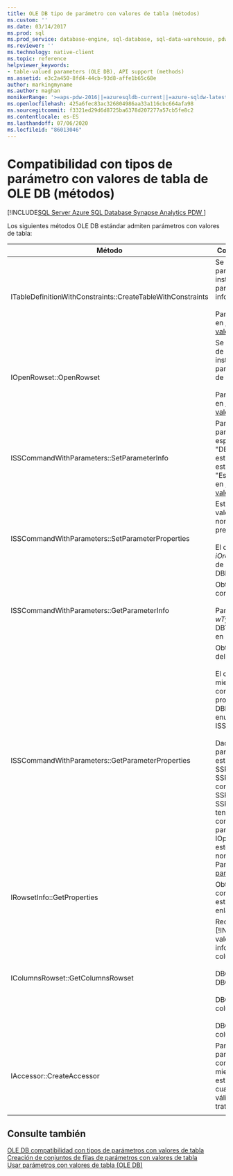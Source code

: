 ```yaml
---
title: OLE DB tipo de parámetro con valores de tabla (métodos)
ms.custom: ''
ms.date: 03/14/2017
ms.prod: sql
ms.prod_service: database-engine, sql-database, sql-data-warehouse, pdw
ms.reviewer: ''
ms.technology: native-client
ms.topic: reference
helpviewer_keywords:
- table-valued parameters (OLE DB), API support (methods)
ms.assetid: e3c2a450-8fd4-44cb-93d8-affe1b65c68e
author: markingmyname
ms.author: maghan
monikerRange: '>=aps-pdw-2016||=azuresqldb-current||=azure-sqldw-latest||>=sql-server-2016||=sqlallproducts-allversions||>=sql-server-linux-2017||=azuresqldb-mi-current'
ms.openlocfilehash: 425a6fec83ac326804986aa33a116cbc664afa98
ms.sourcegitcommit: f3321ed29d6d8725ba6378d207277a57cb5fe8c2
ms.contentlocale: es-ES
ms.lasthandoff: 07/06/2020
ms.locfileid: "86013046"
---
```

# <a name="ole-db-table-valued-parameter-type-support-methods"></a>Compatibilidad con tipos de parámetro con valores de tabla de OLE DB (métodos)
[!INCLUDE[SQL Server Azure SQL Database Synapse Analytics PDW ](../../includes/applies-to-version/sql-asdb-asdbmi-asa-pdw.md)]

  Los siguientes métodos OLE DB estándar admiten parámetros con valores de tabla:  
  
|Método|Compatibilidad con parámetros con valores de tabla|  
|------------|-------------------------------------|  
|ITableDefinitionWithConstraints::CreateTableWithConstraints|Se utiliza cuando se conoce la información de tipo del parámetro con valores de tabla y se desea crear instancias de un objeto de conjunto de filas de parámetro con valores de tabla basado en la información de tipo.<br /><br /> Para más información, consulte "Escenario estático" en [Creación de conjuntos de filas de parámetros con valores de tabla](../../relational-databases/native-client-ole-db-table-valued-parameters/table-valued-parameter-rowset-creation.md).|  
|IOpenRowset::OpenRowset|Se utiliza cuando no se conoce la información de tipo de un parámetro con valores de tabla y se desea crear instancias de un objeto de conjunto de filas de parámetro con valores de tabla basado en información de metadatos recuperada del servidor.<br /><br /> Para más información, consulte "Escenario dinámico" en [Creación de conjuntos de filas de parámetros con valores de tabla](../../relational-databases/native-client-ole-db-table-valued-parameters/table-valued-parameter-rowset-creation.md).|  
|ISSCommandWithParameters::SetParameterInfo|Para especificar un parámetro de comandos de parámetro con valores de tabla, el consumidor especifica el tipo del parámetro como "table" o "DBTYPE_TABLE" en el miembro *pwszName* de la estructura DBPARAMBINDINFO. *ulParamSize* se establece en ~0. Para más información, consulte "Especificación de parámetros con valores de tabla" en [Ejecutar comandos que contienen parámetros con valores de tabla](../../relational-databases/native-client-ole-db-table-valued-parameters/executing-commands-containing-table-valued-parameters.md).|  
|ISSCommandWithParameters::SetParameterProperties|Establece propiedades específicas de parámetros con valores de tabla, tales como el nombre de esquema, nombre de tipo, orden de columnas y columnas predeterminadas.<br /><br /> El consumidor especifica el ordinal del parámetro en *iOrdinal* de la estructura SSPARAMPROPS. El conjunto de propiedades solicitado es DBPROPSET_SQLSERVERPARAMETER.|  
|ISSCommandWithParameters::GetParameterInfo|Obtiene los tipos de todos los parámetros para un comando especificado.<br /><br /> Para los parámetros con valores de tabla, el campo *wType* de la estructura DBPARAMINFO tendrá el tipo DBTYPE_TABLE. El campo *ulParamSize* se establecerá en ~0 para indicar longitud desconocida.|  
|ISSCommandWithParameters::GetParameterProperties|Obtiene información de tipo adicional para parámetros del tipo DBTYPE_TABLE.<br /><br /> El consumidor especifica el ordinal del parámetro en el miembro *iOrdinal* de la estructura SSPARAMPROPS. El consumidor puede solicitar cualquiera de las propiedades del conjunto de propiedades DBPROPSET_SQLSERVERPARAMETER que se enumeran en ISSCommandWithParameters::SetParameterProperties.<br /><br /> Dado que el consumidor no conoce el tipo de parámetro con valores de tabla, el proveedor debe establecer SSPROP_PARAM_TYPE_TYPENAME, SSPROP_PARAM_TYPE_SCHEMANAME y SSPROP_PARAM_TYPE_CATALOGNAME en sus valores correctos. Las propiedades restantes, SSPROP_PARAM_TABLE_DEFAULT_COLUMNS y SSPROP_PARAM_TABLE_COLUMN_SORT_ORDER, tendrán sus valores predeterminados. Cuando el consumidor ha detectado el nombre de tipo del parámetro con valores de tabla, usa IOpenRowset::OpenRowset para crear una instancia de este parámetro con valores de tabla, especificando el nombre de tipo de parámetro con valores de tabla. Para más información, consulte [Detección de tipos de parámetros con valores de tabla](../../relational-databases/native-client-ole-db-table-valued-parameters/table-valued-parameter-type-discovery.md).|  
|IRowsetInfo::GetProperties|Obtiene propiedades de conjunto de filas de parámetro con valores de tabla. El consumidor puede utilizar estas propiedades para configurar óptimamente los enlaces.|  
|IColumnsRowset::GetColumnsRowset|Recupera información de metadatos sobre una tabla [!INCLUDE[ssNoVersion](../../includes/ssnoversion-md.md)]. Para los parámetros con valores de tabla, esta misma interfaz proporciona información de metadatos detallada sobre cada columna, como a continuación:<br /><br /> DBCOLUMN_FLAGS indica nulabilidad a través del bit DBCOLUMNFLAGS_ISNULLABLE.<br /><br /> DBCOLUMN_ISUNIQUE indica si la columna es una columna de identidad.<br /><br /> DBCOLUMN_COMPUTEMODE indica si se calcula la columna.|  
|IAccessor::CreateAccessor|Para enlazar un objeto de conjunto de filas de parámetro con valores de tabla a un parámetro de comandos, cree un descriptor de acceso con su miembro *wType* establecido en DBTYPE_TABLE. La estructura DBOBJECT contendrá IID_IRowset o cualquier otra interfaz de objeto de conjunto de filas válida en el miembro *iid*. El resto de los campos se trata de igual forma que DBTYPE_IUNKNOWN.|  
|||

## <a name="see-also"></a>Consulte también  
 [OLE DB compatibilidad con tipos de parámetros con valores de tabla](../../relational-databases/native-client-ole-db-table-valued-parameters/ole-db-table-valued-parameter-type-support.md)   
 [Creación de conjuntos de filas de parámetros con valores de tabla](../../relational-databases/native-client-ole-db-table-valued-parameters/table-valued-parameter-rowset-creation.md)   
 [Usar parámetros con valores de tabla &#40;OLE DB&#41;](../../relational-databases/native-client-ole-db-how-to/use-table-valued-parameters-ole-db.md)  
  
  
